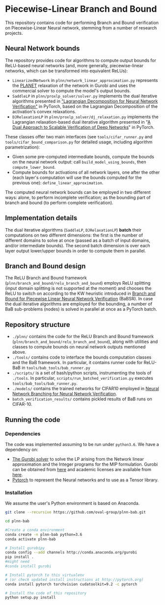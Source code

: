 # Piecewise-Linear Branch and Bound

This repository contains code for performing Branch and Bound verification on Piecewise-Linear Neural network,
stemming from a number of research projects.

## Neural Network bounds
The repository provides code for algorithms to compute output bounds for ReLU-based neural networks (and, 
more generally, piecewise-linear networks, which can be transformed into equivalent ReLUs):
- `LinearizedNetwork` in `plnn/network_linear_approximation.py` represents the [PLANET](https://github.com/progirep/planet) relaxation of the network in Gurobi 
and uses the commercial solver to compute the model's output bounds.
- `SaddleLP` in `plnn/proxlp_solver/solver.py` implements the dual iterative algorithms presented in 
["Lagrangian Decomposition for Neural Network Verification"](https://arxiv.org/abs/2002.10410) in PyTorch, based on the Lagrangian Decomposition of the activation's 
convex relaxations.
- `DJRelaxationLP` in `plnn/proxlp_solver/dj_relaxation.py` implements the Lagrangian relaxation-based dual iterative algorithm presented in 
"[A Dual Approach to Scalable Verification of Deep Networks](https://arxiv.org/abs/1803.06567)" in PyTorch.

These classes offer two main interfaces (see `tools/cifar_runner.py` and `tools/cifar_bound_comparison.py` for detailed 
usage, including algorithm parametrization):
- Given some pre-computed intermediate bounds, compute the bounds on the neural network output: 
call `build_model_using_bounds`, then `compute_lower_bound`.
- Compute bounds for activations of all network layers, one after the other (each layer's computation will use the 
bounds computed for the previous one): `define_linear_approximation`.

The computed neural network bounds can be employed in two different ways: alone, to perform incomplete 
verification; as the bounding part of branch and bound (to perform complete verification).

## Implementation details

The dual iterative algorithms (`SaddleLP`, `DJRelaxationLP`) **batch** their computations on two different dimensions:
the first is the number of different domains to solve at once (passed as a batch of input domains, and/or intermediate 
bounds). The second batch dimension is over each layer output lower/upper bounds in order to compute them in parallel.

## Branch and Bound design

The ReLU Branch and Bound framework (`plnn/branch_and_bound/relu_branch_and_bound`) employs ReLU splitting (input domain
 splitting is not supported at the moment) and chooses the ReLU to switch on according to the KW heuristic introduced in
 [Branch and Bound for Piecewise Linear Neural Network Verification](http://www.jmlr.org/papers/v21/19-468.html) 
 (BaBSR). 
In case the dual iterative algorithms are employed for the bounding, a number of BaB sub-problems (nodes) is solved in 
parallel at once as a PyTorch batch. 

## Repository structure
* `./plnn/` contains the code for the ReLU Branch and Bound framework (`plnn/branch_and_bound/relu_branch_and_bound`), 
along with utilities and classes to compute bounds on neural network outputs mentioned above.
* `./tools/` contains code to interface the bounds computation classes and the BaB framework. In particular, it 
contains runner code for ReLU-BaB in `tools/bab_tools/bab_runner.py`
* `./scripts/` is a set of bash/python scripts, instrumenting the tools of `./tools`. In particular, 
`scripts/run_batched_verification.py` executes `tools/bab_tools/bab_runner.py`.
* `./models/` contains the trained networks for CIFAR10 employed in 
[Neural Network Branching for Neural Network Verification](https://arxiv.org/abs/1912.01329).
* `batch_verification_results/` contains pickled results of BaB runs on CIFAR-10. 
  
## Running the code
### Dependencies
The code was implemented assuming to be run under `python3.6`.
We have a dependency on:
* [The Gurobi solver](http://www.gurobi.com/) to solve the LP arising from the
Network linear approximation and the Integer programs for the MIP formulation.
Gurobi can be obtained
from [here](http://www.gurobi.com/downloads/gurobi-optimizer) and academic
licenses are available
from [here](http://www.gurobi.com/academia/for-universities).
* [Pytorch](http://pytorch.org/) to represent the Neural networks and to use as
  a Tensor library. 

  
### Installation
We assume the user's Python environment is based on Anaconda.

```bash
git clone --recursive https://github.com/oval-group/plnn-bab.git

cd plnn-bab

#Create a conda environment
conda create -n plnn-bab python=3.6
conda activate plnn-bab

# Install gurobipy 
conda config --add channels http://conda.anaconda.org/gurobi
pip install .
#might need
#conda install gurobi

# Install pytorch to this virtualenv
# (or check updated install instructions at http://pytorch.org)
conda install pytorch torchvision cudatoolkit=9.2 -c pytorch 

# Install the code of this repository
python setup.py install
```
